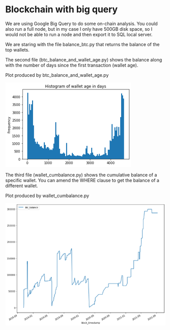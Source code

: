 # Blockchain with big query

We are using Google Big Query to do some on-chain analysis. You could also run a full node, but in my case I only have 500GB disk space, so I would not be able to run a node and then export it to SQL local server.

We are staring with the file balance_btc.py that returns the balance of the top wallets.

The second file (btc_balance_and_wallet_age.py) shows the balance along with the number of days since the first transaction (wallet age).

Plot produced by btc_balance_and_wallet_age.py

![Histogram](https://github.com/durso/blockchain-with-big-query/blob/main/img/Hist_age.png?raw=true)

The third file (wallet_cumbalance.py) shows the cumulative balance of a specific wallet. You can amend the WHERE clause to get the balance of a different wallet.

Plot produced by wallet_cumbalance.py

![Line Chart](https://github.com/durso/blockchain-with-big-query/blob/main/img/btc_cumbalance.png?raw=true)
